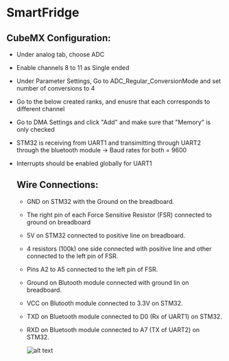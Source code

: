 # SmartFridge


## CubeMX Configuration:

- Under analog tab, choose ADC
- Enable channels 8 to 11 as Single ended
- Under Parameter Settings, Go to ADC_Regular_ConversionMode and set number of conversions to 4
- Go to the below created ranks, and enusre that each corresponds to different channel
- Go to DMA Settings and click "Add" and make sure that "Memory" is only checked
- STM32 is receiving from UART1 and transimitting through UART2 through the bluetooth module -> Baud rates for both = 9600
- Interrupts should be enabled globally for UART1

  ## Wire Connections:
  - GND on STM32 with the Ground on the breadboard.
  - The right pin of each Force Sensitive Resistor (FSR) connected to ground on breadboard
  - 5V on STM32 connected to positive line on breadboard.
  - 4 resistors (100k) one side connected with positive line and other connected to the left pin of FSR.
  - Pins A2 to A5 connected to the left pin of FSR.
  - Ground on Blutooth module connected with ground lin on breadboard.
  - VCC on Blutooth module connected to 3.3V on STM32.
  - TXD on Bluetooth module connected to D0 (Rx of UART1) on STM32.
  - RXD on Bluetooth module connected to A7 (TX of UART2) on STM32.

    ![alt text](circuit-task1.heic)
